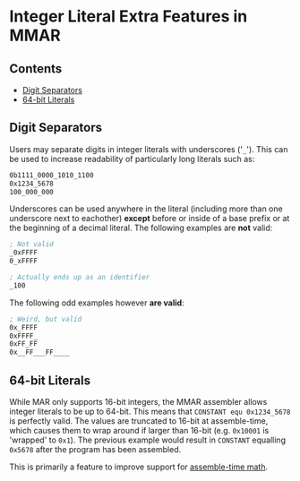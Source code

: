 # Integer Literal Extra Features in MMAR

## Contents
- [Digit Separators](#digit-separators)
- [64-bit Literals](#64-bit-literals)

## Digit Separators
Users may separate digits in integer literals with underscores ('`_`'). This can be used to increase readability of particularly long literals such as:

```asm
0b1111_0000_1010_1100
0x1234_5678
100_000_000
```

Underscores can be used anywhere in the literal (including more than one underscore next to eachother) **except** before or inside of a base prefix or at the beginning of a decimal literal. The following examples are **not** valid:

```asm
; Not valid
_0xFFFF
0_xFFFF

; Actually ends up as an identifier
_100
```

The following odd examples however **are valid**:

```asm
; Weird, but valid
0x_FFFF
0xFFFF_
0xFF_FF
0x__FF___FF____
```

## 64-bit Literals
While MAR only supports 16-bit integers, the MMAR assembler allows integer literals to be up to 64-bit. This means that `CONSTANT equ 0x1234_5678` is perfectly valid. The values are truncated to 16-bit at assemble-time, which causes them to wrap around if larger than 16-bit (e.g. `0x10001` is 'wrapped' to `0x1`). The previous example would result in `CONSTANT` equalling `0x5678` after the program has been assembled.

This is primarily a feature to improve support for [assemble-time math](./assemble-time-math.md).
